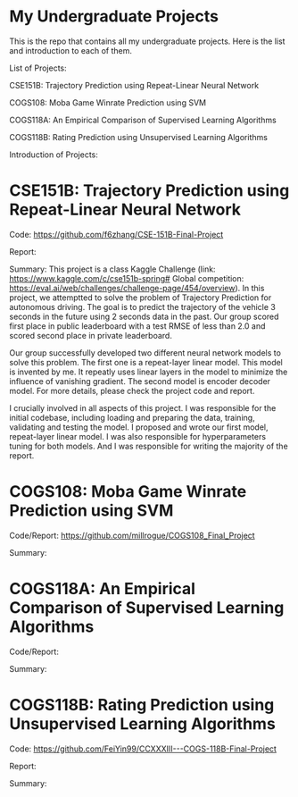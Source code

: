 # My Undergraduate Projects

This is the repo that contains all my undergraduate projects. Here is the list and introduction to each of them.

List of Projects:

CSE151B: Trajectory Prediction using Repeat-Linear Neural Network

COGS108: Moba Game Winrate Prediction using SVM

COGS118A: An Empirical Comparison of Supervised Learning Algorithms

COGS118B: Rating Prediction using Unsupervised Learning Algorithms

Introduction of Projects:

# CSE151B: Trajectory Prediction using Repeat-Linear Neural Network

Code: https://github.com/f6zhang/CSE-151B-Final-Project

Report: 

Summary:
This project is a class Kaggle Challenge (link: https://www.kaggle.com/c/cse151b-spring# Global competition: https://eval.ai/web/challenges/challenge-page/454/overview). In this project, we attemptted to solve the problem of Trajectory Prediction for autonomous driving. The goal is to predict the trajectory of the vehicle 3 seconds in the future using 2 seconds data in the past. Our group scored first place in public leaderboard with a test RMSE of less than 2.0 and scored second place in private leaderboard. 

Our group successfully developed two different neural network models to solve this problem. The first one is a repeat-layer linear model. This model is invented by me. It repeatly uses linear layers in the model to minimize the influence of vanishing gradient. The second model is encoder decoder model. For more details, please check the project code and report.

I crucially involved in all aspects of this project. I was responsible for the initial codebase, including loading and preparing the data, training, validating and testing the model. I proposed and wrote our first model, repeat-layer linear model. I was also responsible for hyperparameters tuning for both models. And I was responsible for writing the majority of the report.


# COGS108: Moba Game Winrate Prediction using SVM

Code/Report: https://github.com/millrogue/COGS108_Final_Project

Summary:

# COGS118A: An Empirical Comparison of Supervised Learning Algorithms

Code/Report: 

Summary:

# COGS118B: Rating Prediction using Unsupervised Learning Algorithms

Code: https://github.com/FeiYin99/CCXXXIII---COGS-118B-Final-Project

Report: 

Summary:
